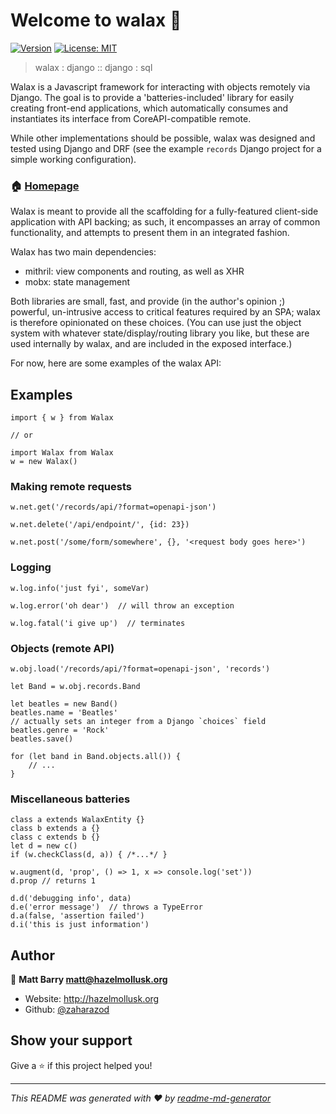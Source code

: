 # Welcome to walax 👋
[![Version](https://img.shields.io/npm/v/walax.svg)](https://www.npmjs.com/package/walax)
[![License: MIT](https://img.shields.io/badge/License-MIT-yellow.svg)](#)

> walax : django :: django : sql

Walax is a Javascript framework for interacting with objects remotely via Django.  The goal is to provide a 'batteries-included' library for easily creating front-end applications, which automatically consumes and instantiates its interface from CoreAPI-compatible remote.  

While other implementations should be possible, walax was designed and tested using  Django and DRF (see the example `records` Django project for a simple working configuration).

### 🏠 [Homepage](https://github.com/hazelmollusk/walax)

Walax is meant to provide all the scaffolding for a fully-featured client-side application with API backing; as such, it encompasses an array of common functionality, and attempts to present them in an integrated fashion.

Walax has two main dependencies:

* mithril: view components and routing, as well as XHR
* mobx: state management

Both libraries are small, fast, and provide (in the author's opinion ;) powerful, un-intrusive access to critical features required by an SPA; walax is therefore opinionated on these choices.  (You can use just the object system with whatever state/display/routing library you like, but these are used internally by walax, and are included in the exposed interface.)

For now, here are some examples of the walax API:

## Examples

    import { w } from Walax
    
    // or
    
    import Walax from Walax
    w = new Walax()

### Making remote requests

    w.net.get('/records/api/?format=openapi-json')

    w.net.delete('/api/endpoint/', {id: 23})

    w.net.post('/some/form/somewhere', {}, '<request body goes here>')

### Logging

    w.log.info('just fyi', someVar)

    w.log.error('oh dear')  // will throw an exception

    w.log.fatal('i give up')  // terminates 


### Objects (remote API)

    w.obj.load('/records/api/?format=openapi-json', 'records')

    let Band = w.obj.records.Band
    
    let beatles = new Band()
    beatles.name = 'Beatles'
    // actually sets an integer from a Django `choices` field
    beatles.genre = 'Rock' 
    beatles.save()

    for (let band in Band.objects.all()) {
        // ...
    }

### Miscellaneous batteries

    class a extends WalaxEntity {}
    class b extends a {}
    class c extends b {}
    let d = new c()
    if (w.checkClass(d, a)) { /*...*/ }

    w.augment(d, 'prop', () => 1, x => console.log('set'))
    d.prop // returns 1

    d.d('debugging info', data)
    d.e('error message')  // throws a TypeError
    d.a(false, 'assertion failed')
    d.i('this is just information')

## Author

👤 **Matt Barry <matt@hazelmollusk.org>**

* Website: http://hazelmollusk.org
* Github: [@zaharazod](https://github.com/zaharazod)

## Show your support

Give a ⭐️ if this project helped you!


***
_This README was generated with ❤️ by [readme-md-generator](https://github.com/kefranabg/readme-md-generator)_